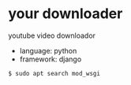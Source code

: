 # your downloader

youtube video downloador

- language: python
- framework: django

```bash
$ sudo apt search mod_wsgi
```